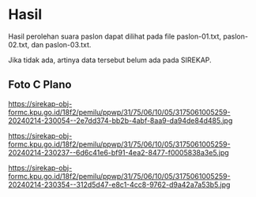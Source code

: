 # Hasil

Hasil perolehan suara paslon dapat dilihat pada file paslon-01.txt, paslon-02.txt, dan paslon-03.txt.

Jika tidak ada, artinya data tersebut belum ada pada SIREKAP.

## Foto C Plano

https://sirekap-obj-formc.kpu.go.id/18f2/pemilu/ppwp/31/75/06/10/05/3175061005259-20240214-230054--2e7dd374-bb2b-4abf-8aa9-da94de84d485.jpg

https://sirekap-obj-formc.kpu.go.id/18f2/pemilu/ppwp/31/75/06/10/05/3175061005259-20240214-230237--6d6c41e6-bf91-4ea2-8477-f0005838a3e5.jpg

https://sirekap-obj-formc.kpu.go.id/18f2/pemilu/ppwp/31/75/06/10/05/3175061005259-20240214-230354--312d5d47-e8c1-4cc8-9762-d9a42a7a53b5.jpg
